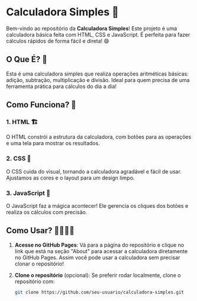# Calculadora Simples 🧮

Bem-vindo ao repositório da **Calculadora Simples**! Este projeto é uma calculadora básica feita com HTML, CSS e JavaScript. É perfeita para fazer cálculos rápidos de forma fácil e direta! 😄

## O Que É? 🤔

Esta é uma calculadora simples que realiza operações aritméticas básicas: adição, subtração, multiplicação e divisão. Ideal para quem precisa de uma ferramenta prática para cálculos do dia a dia!

## Como Funciona? 🚀

### 1. HTML 🏗️
O HTML constrói a estrutura da calculadora, com botões para as operações e uma tela para mostrar os resultados.

### 2. CSS 🎨
O CSS cuida do visual, tornando a calculadora agradável e fácil de usar. Ajustamos as cores e o layout para um design limpo.

### 3. JavaScript 🤖
O JavaScript faz a mágica acontecer! Ele gerencia os cliques dos botões e realiza os cálculos com precisão.

## Como Usar? 👩‍💻👨‍💻

1. **Acesse no GitHub Pages**:
   Vá para a página do repositório e clique no link que está na seção "About" para acessar a calculadora diretamente no GitHub Pages. Assim você pode usar a calculadora sem precisar clonar o repositório!

2. **Clone o repositório** (opcional):
   Se preferir rodar localmente, clone o repositório com:
   ```bash
   git clone https://github.com/seu-usuario/calculadora-simples.git
